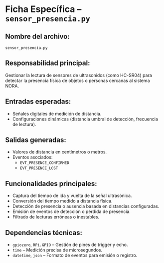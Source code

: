 # Ficha Específica – `sensor_presencia.py`

## Nombre del archivo:
`sensor_presencia.py`

## Responsabilidad principal:
Gestionar la lectura de sensores de ultrasonidos (como HC-SR04) para detectar la presencia física de objetos o personas cercanas al sistema NORA.

## Entradas esperadas:
- Señales digitales de medición de distancia.
- Configuraciones dinámicas (distancia umbral de detección, frecuencia de lectura).

## Salidas generadas:
- Valores de distancia en centímetros o metros.
- Eventos asociados:
  - `EVT_PRESENCE_CONFIRMED`
  - `EVT_PRESENCE_LOST`

## Funcionalidades principales:
- Captura del tiempo de ida y vuelta de la señal ultrasónica.
- Conversión del tiempo medido a distancia física.
- Detección de presencia o ausencia basada en distancias configuradas.
- Emisión de eventos de detección o pérdida de presencia.
- Filtrado de lecturas erróneas o inestables.

## Dependencias técnicas:
- `gpiozero`, `RPi.GPIO` – Gestión de pines de trigger y echo.
- `time` – Medición precisa de microsegundos.
- `datetime`, `json` – Formato de eventos para emisión o registro.

